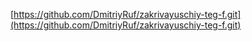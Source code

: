 [https://github.com/DmitriyRuf/zakrivayuschiy-teg-f.git](https://github.com/DmitriyRuf/zakrivayuschiy-teg-f.git)
